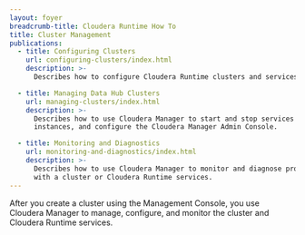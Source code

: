 ```yaml
---
layout: foyer
breadcrumb-title: Cloudera Runtime How To
title: Cluster Management
publications:
  - title: Configuring Clusters
    url: configuring-clusters/index.html
    description: >-
      Describes how to configure Cloudera Runtime clusters and services.

  - title: Managing Data Hub Clusters
    url: managing-clusters/index.html
    description: >-
      Describes how to use Cloudera Manager to start and stop services and role
      instances, and configure the Cloudera Manager Admin Console.

  - title: Monitoring and Diagnostics
    url: monitoring-and-diagnostics/index.html
    description: >-
      Describes how to use Cloudera Manager to monitor and diagnose problems
      with a cluster or Cloudera Runtime services.
---
```

After you create a cluster using the Management Console, you use Cloudera
Manager to manage, configure, and monitor the cluster and Cloudera Runtime
services.
